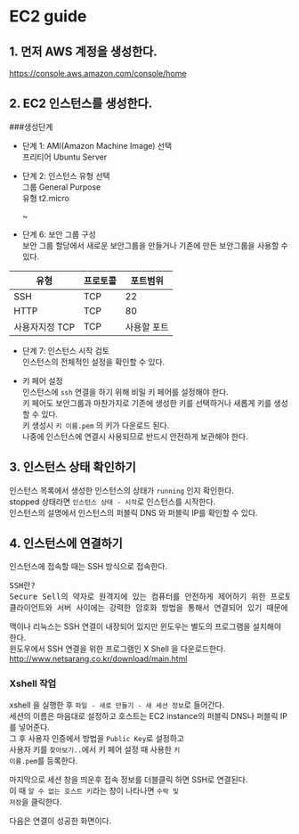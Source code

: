 EC2 guide 
=========
## 1. 먼저 AWS 계정을 생성한다.
https://console.aws.amazon.com/console/home  

## 2. EC2 인스턴스를 생성한다.  
###생성단계 
* 단계 1: AMI(Amazon Machine Image) 선택  
프리티어 Ubuntu Server 

* 단계 2: 인스턴스 유형 선택  
그룹 General Purpose  
유형 t2.micro  

    ~
* 단계 6: 보안 그룹 구성  
보안 그룹 할당에서 새로운 보안그룹을 만들거나 기존에 만든 보안그룹을 사용할 수 있다.  

유형 | 프로토콜 | 포트범위
---- | -------- | --------
SSH | TCP | 22
HTTP | TCP | 80
사용자지정 TCP | TCP | 사용할 포트  

* 단계 7: 인스턴스 시작 검토  
인스턴스의 전체적인 설정을 확인할 수 있다.

* 키 페어 설정  
인스턴스에 <code>ssh</code> 연결을 하기 위해 비밀 키 페어를 설정해야 한다.  
키 페어도 보안그룹과 마찬가지로 기존에 생성한 키를 선택하거나 새롭게 키를 생성할 수 있다.  
키 생성시 <code>키 이름.pem</code> 의 키가 다운로드 된다.  
나중에 인스턴스에 연결시 사용되므로 반드시 안전하게 보관해야 한다.  
  
## 3. 인스턴스 상태 확인하기  
인스턴스 목록에서 생성한 인스턴스의 상태가 <code>running</code> 인지 확인한다.  
stopped 상태라면 <code>인스턴스 상태 - 시작</code>로 인스턴스를 시작한다.  
인스턴스의 설명에서 인스턴스의 퍼블릭 DNS 와 퍼블릭 IP를 확인할 수 있다.  

## 4. 인스턴스에 연결하기  
인스턴스에 접속할 때는 SSH 방식으로 접속한다.  
<pre>SSH란?
Secure Sell의 약자로 원격지에 있는 컴퓨터를 안전하게 제어하기 위한 프로토콜 또는 이 프로토콜을 사용하는 프로그램들을 의미한다. SSH 클라이언트와 SSH 서버의 관계로 상호작용하면서 SSH 서버가 설치된 운영체제를 제어한다.
클라이언트와 서버 사이에는 강력한 암호화 방법을 통해서 연결되어 있기 때문에 데이터를 중간에서 가로채도 해석 할 수 없는 암호화된 문자만이 노출된다.
</pre>
  
맥이나 리눅스는 SSH 연결이 내장되어 있지만 윈도우는 별도의 프로그램을 설치해야 한다.  
윈도우에서 SSH 연결을 위한 프로그램인 X Shell 을 다운로드한다.  
http://www.netsarang.co.kr/download/main.html  

### Xshell 작업
xshell 을 실행한 후 <code>파일 - 새로 만들기 - 새 세션 정보</code>로 들어간다.  
세션의 이름은 마음대로 설정하고 호스트는 EC2 instance의 퍼블릭 DNS나 퍼블릭 IP를 넣어준다.  
그 후 사용자 인증에서 방법을 <code>Public Key</code>로 설정하고  
사용자 키를 <code>찾아보기..</code>에서 키 페어 설정 때 사용한 <code>키 이름.pem</code>를 등록한다.

마지막으로 세션 창을 띄운후 접속 정보를 더블클릭 하면 SSH로 연결된다.  
이 때 <code>알 수 없는 호스트 키</code>라는 창이 나타나면 <code>수락 및 저장</code>을 클릭한다.  

다음은 연결이 성공한 화면이다.  
